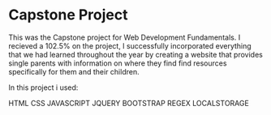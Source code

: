 # Capstone Project


This was the Capstone project for Web Development Fundamentals.
I recieved a 102.5% on the project, I successfully incorporated
everything that we had learned throughout the year by creating a 
website that provides single parents with information on where
they find find resources specifically for them and their children.

In this project i used:

HTML
CSS
JAVASCRIPT
JQUERY
BOOTSTRAP
REGEX 
LOCALSTORAGE 
